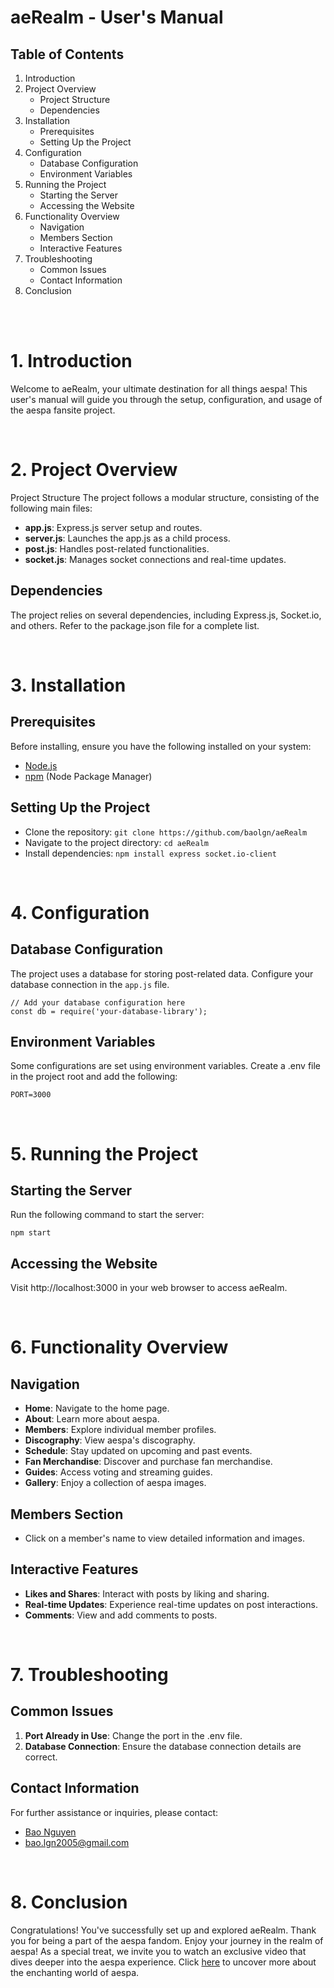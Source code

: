 # aeRealm - User's Manual
## Table of Contents
1. Introduction
2. Project Overview
    - Project Structure
    - Dependencies
3. Installation
    - Prerequisites
    - Setting Up the Project
4. Configuration
    - Database Configuration
    - Environment Variables
5. Running the Project
    - Starting the Server
    - Accessing the Website
6. Functionality Overview
    - Navigation
    - Members Section
    - Interactive Features
7. Troubleshooting
    - Common Issues
    - Contact Information
8. Conclusion

<br>
<br>

# 1. Introduction<a name="introduction"></a>
Welcome to aeRealm, your ultimate destination for all things aespa! This user's manual will guide you through the setup, configuration, and usage of the aespa fansite project.

<br>

# 2. Project Overview<a name="project-overview"></a>
Project Structure<a name="project-structure"></a>
The project follows a modular structure, consisting of the following main files:

- __app.js__: Express.js server setup and routes.
- __server.js__: Launches the app.js as a child process.
- __post.js__: Handles post-related functionalities.
- __socket.js__: Manages socket connections and real-time updates.

## Dependencies<a name="dependencies"></a>
The project relies on several dependencies, including Express.js, Socket.io, and others. Refer to the package.json file for a complete list.

<br>

# 3. Installation<a name="installation"></a>
## Prerequisites<a name="prerequisites"></a>
Before installing, ensure you have the following installed on your system:

- [Node.js](https://nodejs.org/)
- [npm](https://www.npmjs.com/) (Node Package Manager)

## Setting Up the Project<a name="setting-up-the-project"></a>
- Clone the repository: `git clone https://github.com/baolgn/aeRealm`
- Navigate to the project directory: `cd aeRealm`
- Install dependencies: `npm install express socket.io-client`

<br>

# 4. Configuration<a name="configuration"></a>
## Database Configuration<a name="database-configuration"></a>
The project uses a database for storing post-related data. Configure your database connection in the `app.js` file.
```
// Add your database configuration here
const db = require('your-database-library');
```
## Environment Variables<a name="environment-variables"></a>
Some configurations are set using environment variables. Create a .env file in the project root and add the following:
```
PORT=3000
```

<br>

# 5. Running the Project<a name="running-the-project"></a>
## Starting the Server<a name="starting-the-server"></a>
Run the following command to start the server:
```
npm start
```
## Accessing the Website<a name="accessing-the-website"></a>
Visit http://localhost:3000 in your web browser to access aeRealm.

<br>

# 6. Functionality Overview<a name="functionality-overview"></a>
## Navigation<a name="navigation"></a>
- __Home__: Navigate to the home page.
- __About__: Learn more about aespa.
- __Members__: Explore individual member profiles.
- __Discography__: View aespa's discography.
- __Schedule__: Stay updated on upcoming and past events.
- __Fan Merchandise__: Discover and purchase fan merchandise.
- __Guides__: Access voting and streaming guides.
- __Gallery__: Enjoy a collection of aespa images.
## Members Section<a name="members-section"></a>
- Click on a member's name to view detailed information and images.
## Interactive Features<a name="interactive-features"></a>
- __Likes and Shares__: Interact with posts by liking and sharing.
- __Real-time Updates__: Experience real-time updates on post interactions.
- __Comments__: View and add comments to posts.

<br>

# 7. Troubleshooting<a name="troubleshooting"></a>
## Common Issues<a name="common-issues"></a>
1. __Port Already in Use__: Change the port in the .env file.
2. __Database Connection__: Ensure the database connection details are correct.
## Contact Information<a name="contact-information"></a>
For further assistance or inquiries, please contact:
- [Bao Nguyen](https://github.com/baolgn)
- bao.lgn2005@gmail.com

<br>

# 8. Conclusion<a name="conclusion"></a>
Congratulations! You've successfully set up and explored aeRealm. Thank you for being a part of the aespa fandom. Enjoy your journey in the realm of aespa! As a special treat, we invite you to watch an exclusive video that dives deeper into the aespa experience. Click [here](https://youtu.be/JwEHEM-eFyo) to uncover more about the enchanting world of aespa.
